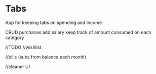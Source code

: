 # Tabs
App for keeping tabs on spending and income

CRUD purchaces
add salary
keep track of amount consumed on each category


//TODO
//wishlist

//bills (subs from balance each month)

//cleaner UI
